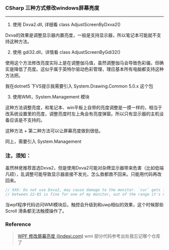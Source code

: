 ﻿### CSharp 三种方式修改windows屏幕亮度

---

1. 使用 Dxva2.dll, 详细看 class AdjustScreenByDxva2()

Dxva的效果是调整显示器内置亮度，一般是支持显示器，所以笔记本可能就不支持这种方法。

2. 使用 gdi32.dll，详情看 class AdjustScreenByGdi32()

使用这个方法修改亮度实际上是在调整伽马值，虽然调整伽马会导致色彩偏，但确实是降低了亮度。这似乎属于英特尔驱动色彩管理，理应基本所有电脑都支持这种方法把。

我在dotnet5 下VS提示我需要引入 System.Drawing.Common 5.0.x 这个包

3. 使用WMI，System.Management 模块

这种方法调整亮度，和笔记本、win平板上自带的亮度调整是一摸一样的，相当于改系统设置里的亮度，调整亮度时左上角会有亮度弹窗。所以只有显示器的主机设备应该是不支持的。

这种方法 + 第二种方法可以让屏幕亮度做到很低。

同上，需要引入 System.Management

### 注，须知：

虽然林佬推荐首选Dxva2，但是使用Dxva2可能对杂牌显示器带来危害（比如低端凡硕），乱调整可能导致显示器直接不发光，怎么救都救不回来。只能用代码再改回来。

``` csharp
// XXX: Do not use Dxva2, may cause damage to the monitor. `cur` gets 100 first time, set `min`, `max` 
// between 22-85 is fine for one of my monitor, out of the range it's not glow anymore.
```

当wpf程序代码访问WMI模块后，触控会升级到和uwp相似的效果，这个时候那些Scroll 滑条都无法触摸操作了。

### Reference
> [WPF 修改屏幕亮度 (lindexi.com)](https://blog.lindexi.com/post/WPF-%E4%BF%AE%E6%94%B9%E5%B1%8F%E5%B9%95%E4%BA%AE%E5%BA%A6.html)
> wmi 部分代码参考出处我忘记哪个仓库了
